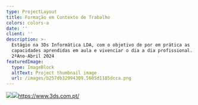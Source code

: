 ```yaml
---
type: ProjectLayout
title: Formação em Contexto de Trabalho
colors: colors-a
date: ''
client: ''
description: >-
  Estágio na 3Ds Informática LDA, com o objetivo de por em prática as
  capacidades aprendidas em aula e vivenciar o dia a dia profissional.
  2ºAno-Abril 2024
featuredImage:
  type: ImageBlock
  altText: Project thumbnail image
  url: /images/b257db32994309.5605d1185dcca.png
---
```

![](/images/b257db32994309.5605d1185dcca.png)![](https://www.3ds.com.pt/)<https://www.3ds.com.pt/>
